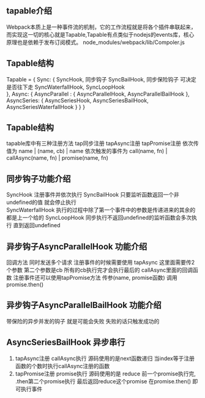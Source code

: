 ## tapable介绍
Webpack本质上是一种事件流的机制，它的工作流程就是将各个插件串联起来，而实现这一切的核心就是Tapable,Tapable有点类似于nodejs的events库，核心原理也是依赖于发布订阅模式。
node_modules/webpack/lib/Compoler.js


## Tapable结构
Tapable = {
    Sync: {
        SyncHook, 同步钩子
        SyncBailHook, 同步保险钩子 可决定是否往下走
        SyncWaterfallHook,
        SyncLoopHook   
    },
    Async: {
        AsyncParallel : {
            AsyncParallelHook,
            AsyncParallelBailHook
        },
        AsyncSeries: {
            AsyncSeriesHook,
            AsyncSeriesBailHook,
            AsyncSeriesWaterfallHook
        }
    }
}

## Tapable结构
tapable库中有三种注册方法 tap同步注册 tapAsync注册 tapPromise注册
依次传值为 name  | (name, cb) | name
依次触发的事件为 call(name, fn) | callAsync(name, fn) | promise(name, fn) 

## 同步钩子功能介绍
SyncHook  注册事件并依次执行
SyncBailHook 只要监听函数返回一个非undefined的值 就会停止执行  
SyncWaterfallHook 执行的过程中除了第一个事件中的参数是传递进来的其余的都是上一个给的
SyncLoopHook  同步执行不返回undefined的监听函数会多次执行 直到返回undefined


## 异步钩子AsyncParallelHook 功能介绍 
回调方法 同时发送多个请求 
注册事件的时候需要使用 tapAsync 这里面需要传2个参数 第二个参数是cb 所有的cb执行完才会执行最后的 callAsync里面的回调函数
注册事件还可以使用tapPromise方法 传参(name, promise函数) 调用promise.then()


## 异步钩子AsyncParallelBailHook 功能介绍 
带保险的异步并发的钩子
就是可能会失败 失败的话只触发成功的


## AsyncSeriesBailHook 异步串行
1. tapAsync注册 callAsync执行
源码使用的是next函数递归 当index等于注册函数的个数时执行callAsync注册的函数
2. tapPromise注册 promise执行 
源码使用的是 reduce 前一个promise执行完, .then第二个promise执行 最后返回reduce这个promise 
在promise.then() 即可执行事件


